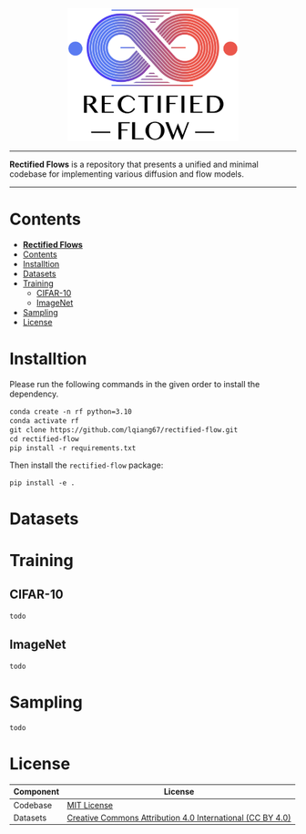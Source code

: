 <div align="center">

<img src="assets/logo.png" alt="Logo" style="width: 300px;">

</div>

____________________________________________________________

**Rectified Flows** is a repository that presents a unified and minimal codebase for implementing various diffusion and flow models.

---


# Contents

- [**Rectified Flows**](#rectified-flows)
- [Contents](#contents)
- [Installtion](#installtion)
- [Datasets](#datasets)
- [Training](#training)
  - [CIFAR-10](#cifar-10)
  - [ImageNet](#imagenet)
- [Sampling](#sampling)
- [License](#license)


# Installtion

Please run the following commands in the given order to install the dependency.

```
conda create -n rf python=3.10
conda activate rf
git clone https://github.com/lqiang67/rectified-flow.git
cd rectified-flow
pip install -r requirements.txt
```

Then install the `rectified-flow` package:

```
pip install -e .
```

# Datasets

# Training

## CIFAR-10

```shell
todo
```

## ImageNet

```shell
todo
```


# Sampling

```shell
todo
```

# License

| Component | License                                                      |
| --------- | ------------------------------------------------------------ |
| Codebase  | [MIT License](LICENSE)                                       |
| Datasets  | [Creative Commons Attribution 4.0 International (CC BY 4.0)](https://creativecommons.org/licenses/by/4.0/legalcode) |
